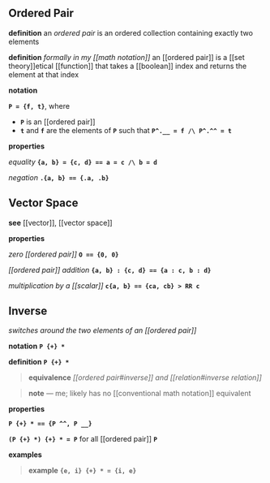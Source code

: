 ## Ordered Pair

**definition** an _ordered pair_ is an ordered collection containing exactly two elements

**definition** _formally in my [[math notation]]_ an [[ordered pair]] is a [[set theory]]etical [[function]] that takes a [[boolean]] index and returns the element at that index

**notation**

**`P = {f, t}`**, where

- **`P`** is an [[ordered pair]]
- **`t`** and **`f`** are the elements of **`P`** such that **`P^.__ = f /\ P^.^^ = t`**

**properties**

_equality_ **`{a, b} = {c, d} == a = c /\ b = d`**

_negation_ **`.{a, b} == {.a, .b}`**

## Vector Space

**see** [[vector]], [[vector space]]

**properties**

_zero [[ordered pair]]_ **`O == {0, 0}`**

_[[ordered pair]] addition_ **`{a, b} : {c, d} == {a : c, b : d}`**

_multiplication by a [[scalar]]_ **`c{a, b} == {ca, cb} > RR c`**

## Inverse

_switches around the two elements of an [[ordered pair]]_

**notation** **`P {+} *`**

**definition** **`P {+} *`**

> **equivalence** _[[ordered pair#inverse]] and [[relation#inverse relation]]_

> **note** &mdash; me; likely has no [[conventional math notation]] equivalent

**properties**

**`P {+} * == {P ^^, P __}`**

**`(P {+} *) {+} * = P`** for all [[ordered pair]] **`P`**

**examples**

> **example** **`{e, i} {+} * = {i, e}`**
